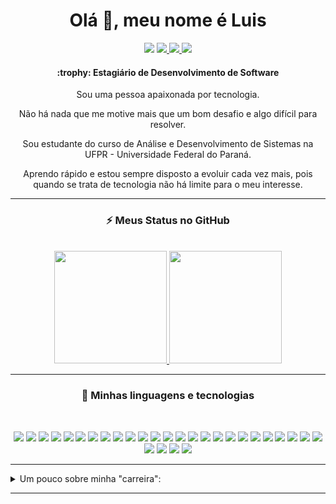<div align="center">
    <!--   -->
    <h1>Olá 👋, meu nome é Luis</h1>
    <a target="_blank" href="https://api.whatsapp.com/send?phone=5541998017981&text=Ol%C3%A1%20Luis%2C%20vim%20pelo%20seu%20github"><img src="https://img.shields.io/badge/WHATSAPP-%2325D366.svg?&style=for-the-badge&logo=whatsapp&logoColor=white"/></a> 
    <a target="_blank" href="https://www.linkedin.com/in/luis19nn/"><img src="https://img.shields.io/badge/linkedin-%230077B5.svg?&style=for-the-badge&logo=linkedin&logoColor=white" /> </a> 
    <a target="_blank" href="https://www.instagram.com/uiuxluis/"><img src="https://img.shields.io/badge/Instagram-E4405F?style=for-the-badge&logo=instagram&logoColor=white" /> </a> 
    <a href="mailto:luis19nn@gmail.com"> <img src="https://img.shields.io/badge/Gmail-D14836?style=for-the-badge&logo=gmail&logoColor=white"></a> 
    <h4>
        :trophy: Estagiário de Desenvolvimento de Software
    </h4>
    <p> Sou uma pessoa apaixonada por tecnologia. </p>
    <p> Não há nada que me motive mais que um bom desafio e algo difícil para resolver. </p>
    <p> Sou estudante do curso de Análise e Desenvolvimento de Sistemas na UFPR - Universidade Federal do Paraná. </p>
    <p> Aprendo rápido e estou sempre disposto a evoluir cada vez mais, pois quando se trata de tecnologia não há limite para o meu interesse. </p>
    
<hr>
    
### :zap: Meus Status no GitHub
<br>
<div>
  <a href="https://github.com/luis19nn">
  <img height="180em" src="https://github-readme-stats.vercel.app/api?username=luis19nn&show_icons=true&theme=dracula&include_all_commits=true&count_private=true&show_icons=true"/>
  <img height="180em" src="https://github-readme-stats.vercel.app/api/top-langs/?username=luis19nn&layout=compact&langs_count=10&theme=dracula"/>
  </a>
</div>
 
<hr>

### :rocket: Minhas linguagens e tecnologias
<br>

![](https://img.shields.io/badge/Python-3776AB?style=for-the-badge&logo=python&logoColor=white)
![](https://img.shields.io/badge/Django-092E20?style=for-the-badge&logo=django&logoColor=white)
![](https://img.shields.io/badge/JavaScript-F7DF1E?style=for-the-badge&logo=javascript&logoColor=black)
![](https://img.shields.io/badge/TypeScript-007ACC?style=for-the-badge&logo=typescript&logoColor=white)
![](https://img.shields.io/badge/React-20232A?style=for-the-badge&logo=react&logoColor=61DAFB)
![](https://img.shields.io/badge/Redux-593D88?style=for-the-badge&logo=redux&logoColor=white)
![](https://img.shields.io/badge/React_Native-20232A?style=for-the-badge&logo=react&logoColor=61DAFB)
![](https://img.shields.io/badge/Node.js-43853D?style=for-the-badge&logo=node.js&logoColor=white)
![](https://img.shields.io/badge/Angular-DD0031?style=for-the-badge&logo=angular&logoColor=white)
![](https://img.shields.io/badge/C-00599C?style=for-the-badge&logo=c&logoColor=white)
![](https://img.shields.io/badge/Java-ED8B00?style=for-the-badge&logo=java&logoColor=white)
![](https://img.shields.io/badge/MySQL-00000F?style=for-the-badge&logo=mysql&logoColor=white)
![](https://img.shields.io/badge/PostgreSQL-316192?style=for-the-badge&logo=postgresql&logoColor=white)
![](https://img.shields.io/badge/MongoDB-4EA94B?style=for-the-badge&logo=mongodb&logoColor=white)
![](https://img.shields.io/badge/Bootstrap-563D7C?style=for-the-badge&logo=bootstrap&logoColor=white)
![](https://img.shields.io/badge/styled--components-DB7093?style=for-the-badge&logo=styled-components&logoColor=white)
![](https://img.shields.io/badge/Shell_Script-121011?style=for-the-badge&logo=gnu-bash&logoColor=white)
![](https://img.shields.io/badge/Figma-F24E1E?style=for-the-badge&logo=figma&logoColor=white)
![](https://img.shields.io/badge/Markdown-000000?style=for-the-badge&logo=markdown&logoColor=white)
![](https://img.shields.io/badge/HTML5-E34F26?style=for-the-badge&logo=html5&logoColor=white)
![](https://img.shields.io/badge/CSS3-1572B6?style=for-the-badge&logo=css3&logoColor=white)
![](https://img.shields.io/badge/Sass-CC6699?style=for-the-badge&logo=sass&logoColor=white)
![](https://img.shields.io/badge/Linux-white?style=for-the-badge&logo=linux&logoColor=black)
![](https://img.shields.io/badge/ubuntu-557C94?style=for-the-badge&logo=ubuntu&logoColor=white)
![](https://img.shields.io/badge/Docker-2CA5E0?style=for-the-badge&logo=docker&logoColor=white)
![](https://img.shields.io/badge/Git-F05032?style=for-the-badge&logo=git&logoColor=white)
![](https://img.shields.io/badge/Postman-FF6C37?style=for-the-badge&logo=Postman&logoColor=white)
![](https://img.shields.io/badge/Netlify-00C7B7?style=for-the-badge&logo=netlify&logoColor=white)
![](https://img.shields.io/badge/testing%20library-323330?style=for-the-badge&logo=testing-library&logoColor=red)
    
    
<hr>

</div>

<details>
    <summary>Um pouco sobre minha "carreira":</summary>
    <br>
    <p>Eu comecei na área em 2019, quando entrei para a UFPR, e escolhi esta área por parecer difícil e por gostar muito de tecnologia. Desde criança eu me animo e me interesso mais por assuntos considerados mais difíceis, como na escola, onde eu prestava muito mais atenção nas aulas quando ouvia alguém reclamando do conteúdo. Sempre pensei "se é difícil, eu preciso saber, preciso aprender".</p>
    <p>Além disso, sempre gostei de ajudar os outros ao meu redor, seja esclarecendo dúvidas sobre os conteúdos antes de uma prova, ou fazendo além da minha parte nos trabalhos. Minha filosofia é a de que devíamos todos nos auxiliar, nos ajudar mais e sermos mais altruístas, e uma das coisas que me faz amar tecnologia é a possibilidade de ajudar o próximo com ela. Por meio de aplicativos que facilitem a vida, sites com ótimas experiências de usuário que possibilitam uma navegação sem estresse para um consumidor apressado, ou até mesmo automatizar tarefas repetitivas para que possamos nos focar nas coisas realmente importantes.</p>
    <p>Em 2022 comecei meu primeiro estágio na área, e venho aprendendo muito sobre como funciona uma empresa de tecnologia, como é o dia a dia e as entregas de tarefas, e, principalmente, aprendo sobre tecnologia na prática e com profundidade. Utilizo tecnologias como Python, Django, Docker, GraphQL, REST, Microsserviços, JavaScript, HTML, CSS e tantas outras diariamente.</p>
    <p>Portanto, hoje tenho a confiança de que quero seguir uma carreira de desenvolvimento de software para impactar positivamente nossa sociedade, mesmo que em pequena escala, lidando com desafios diários e trabalhando para crescer profissionalmente enquanto auxilio aqueles ao meu redor e, também, enquanto peço ajuda para aqueles mais experientes, pois ninguém pode fazer tudo sozinho.</p>
</details>

<hr>
